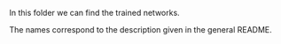 In this folder we can find the trained networks.

The names correspond to the description given in the general README.